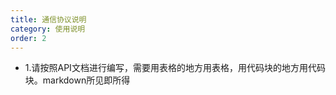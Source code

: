 ```yaml
---
title: 通信协议说明
category: 使用说明
order: 2
---
```


+ 1.请按照API文档进行编写，需要用表格的地方用表格，用代码块的地方用代码块。markdown所见即所得